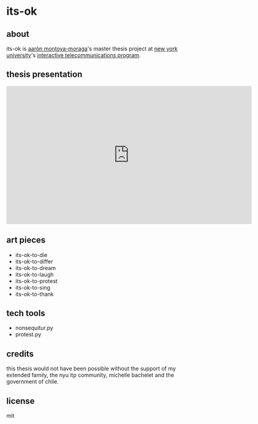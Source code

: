 # its-ok

## about

its-ok is [aarón montoya-moraga](http://montoyamoraga.io/)'s master thesis project at [new york university](https://tisch.nyu.edu/itp)'s [interactive telecommunications program](https://tisch.nyu.edu/itp).

## thesis presentation

<iframe src="https://player.vimeo.com/video/216762164" width="640" height="360" frameborder="0" allow="autoplay; fullscreen; picture-in-picture" allowfullscreen></iframe>

## art pieces

* its-ok-to-die
* its-ok-to-differ
* its-ok-to-dream
* its-ok-to-laugh
* its-ok-to-protest
* its-ok-to-sing
* its-ok-to-thank

## tech tools

* nonsequitur.py
* protest.py

## credits

this thesis would not have been possible without the support of my extended family, the nyu itp community, michelle bachelet and the government of chile.

## license

mit
